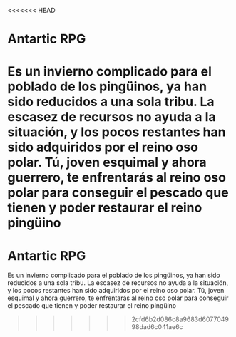 <<<<<<< HEAD
# Antartic RPG 
Es un invierno complicado para el poblado de los pingüinos, ya han sido reducidos a una sola tribu. La escasez de recursos no ayuda a la situación, y los pocos restantes han sido adquiridos por el reino oso polar. Tú, joven esquimal y ahora guerrero, te enfrentarás al reino oso polar para conseguir el pescado que tienen y poder restaurar el reino pingüino
=======
# Antartic RPG 
Es un invierno complicado para el poblado de los pingüinos, ya han sido reducidos a una sola tribu. La escasez de recursos no ayuda a la situación, y los pocos restantes han sido adquiridos por el reino oso polar. Tú, joven esquimal y ahora guerrero, te enfrentarás al reino oso polar para conseguir el pescado que tienen y poder restaurar el reino pingüino
>>>>>>> 2cfd6b2d086c8a9683d607704998dad6c041ae6c
